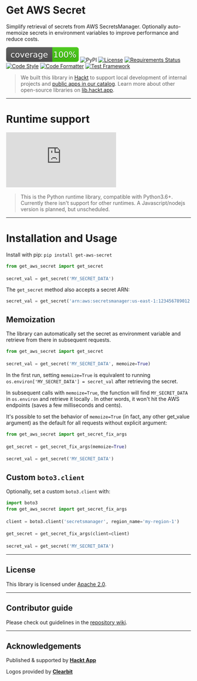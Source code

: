# Get AWS Secret

Simplify retrieval of secrets from AWS SecretsManager. Optionally auto-memoize secrets in environment variables to improve performance and reduce costs.


![Test Coverage](https://raw.githubusercontent.com/hacktlib/py-get-aws-secret/main/coverage.svg)
![PyPI](https://img.shields.io/pypi/v/get-aws-secret)
[![License](https://img.shields.io/badge/License-Apache%202.0-blue.svg)](https://opensource.org/licenses/Apache-2.0)
[![Requirements Status](https://requires.io/github/hacktlib/py-get-aws-secret/requirements.svg?branch=main)](https://requires.io/github/hacktlib/py-get-aws-secret/requirements/?branch=main)
[![Code Style](https://img.shields.io/badge/code%20style-PEP8-lightgrey)](https://github.com/hhatto/autopep8/)
[![Code Formatter](https://img.shields.io/badge/formatter-autopep8-lightgrey)](https://github.com/hhatto/autopep8/)
[![Test Framework](https://img.shields.io/badge/testing-pytest-lightgrey)](https://github.com/pytest-dev/pytest/)


> We built this library in [Hackt](https://hackt.app) to support local development of internal projects and [public apps in our catalog](https://hackt.app/catalog). Learn more about other open-source libraries on [lib.hackt.app](https://lib.hackt.app/).

---


# Runtime support

![Python Logo](https://logo.clearbit.com/python.org?size=120)

> This is the Python runtime library, compatible with Python3.6+. Currently there isn't support for other runtimes. A Javascript/nodejs version is planned, but unscheduled.

---


# Installation and Usage

Install with pip: `pip install get-aws-secret`

```python
from get_aws_secret import get_secret

secret_val = get_secret('MY_SECRET_DATA')
```

The `get_secret` method also accepts a secret ARN:

```python
secret_val = get_secret('arn:aws:secretsmanager:us-east-1:123456789012:secret:MY_SECRET_DATA')
```


## Memoization

The library can automatically set the secret as environment variable and retrieve from there in subsequent requests.

```python
from get_aws_secret import get_secret

secret_val = get_secret('MY_SECRET_DATA', memoize=True)
```

In the first run, setting `memoize=True` is equivalent to running `os.environ['MY_SECRET_DATA'] = secret_val` after retrieving the secret.

In subsequent calls with `memoize=True`, the function will find `MY_SECRET_DATA` in `os.environ` and retrieve it locally . In other words, it won't hit the AWS endpoints (saves a few milliseconds and cents).

It's possible to set the behavior of `memoize=True` (in fact, any other get_value argument) as the default for all requests without explicit argument:

```python
from get_aws_secret import get_secret_fix_args

get_secret = get_secret_fix_args(memoize=True)

secret_val = get_secret('MY_SECRET_DATA')
```


## Custom `boto3.client`

Optionally, set a custom `boto3.client` with:

```python
import boto3
from get_aws_secret import get_secret_fix_args

client = boto3.client('secretsmanager', region_name='my-region-1')

get_secret = get_secret_fix_args(client=client)

secret_val = get_secret('MY_SECRET_DATA')
```

----

## License

This library is licensed under [Apache 2.0](https://raw.githubusercontent.com/hacktlib/py-get-aws-secret/main/LICENSE).

---

## Contributor guide

Please check out guidelines in the [repository wiki](https://github.com/hacktlib/py-get-aws-secret/wiki).

---

## Acknowledgements

Published & supported by [**Hackt App**](https://hackt.app)

Logos provided by [**Clearbit**](https://clearbit.com)
